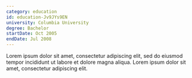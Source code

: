 ```yaml
---
category: education
id: education-Jv9JYs9EN
university: Columbia University
degree: Bachelor
startDate: Oct 2005
endDate: Jul 2008
---
```


Lorem ipsum dolor sit amet, consectetur adipiscing elit, sed do eiusmod tempor incididunt ut labore et dolore magna aliqua. Lorem ipsum dolor sit amet, consectetur adipiscing elit.
